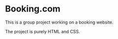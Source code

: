 # Booking.com
This is a group project working on a booking website.

The project is purely HTML and CSS.

